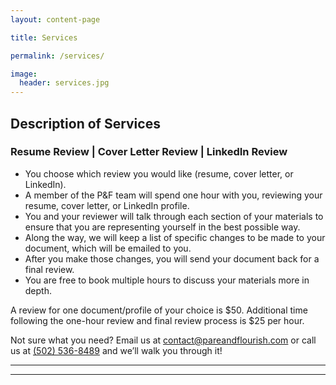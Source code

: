 ```yaml
---
layout: content-page

title: Services

permalink: /services/

image:
  header: services.jpg
---
```


## Description of Services

### Resume Review | Cover Letter Review | LinkedIn Review

- You choose which review you would like (resume, cover letter, or LinkedIn).
- A member of the P&F team will spend one hour with you, reviewing your resume, cover letter, or LinkedIn profile.
- You and your reviewer will talk through each section of your materials to ensure that you are representing yourself in the best possible way.
- Along the way, we will keep a list of specific changes to be made to your document, which will be emailed to you.
- After you make those changes, you will send your document back for a final review.
- You are free to book multiple hours to discuss your materials more in depth.
 
A review for one document/profile of your choice is $50. Additional time following the one-hour review and final review process is $25 per hour. 

Not sure what you need? Email us at [contact@pareandflourish.com](mailto:contact@pareandflourish.com) or call us at [(502) 536-8489](tel:+15025368489) and we’ll walk you through it! 

<hr class="secondary">

<div id="TTE-b5c48cd4-d347-4b39-88df-65d32d78dddc"></div>
<script src="https://d3saea0ftg7bjt.cloudfront.net/embed/js/embed.min.js"></script>
<script>
  window.TTE.init({
    targetDivId: "TTE-b5c48cd4-d347-4b39-88df-65d32d78dddc",
    uuid: "b5c48cd4-d347-4b39-88df-65d32d78dddc"
  });
</script>

<hr class="secondary">